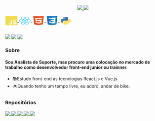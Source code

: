 <div align="center">
  <a href="https://github.com/santosfernando2377">
  <img height="180em" src="https://github-readme-stats.vercel.app/api?username=santosfernando2377&show_icons=true&theme=default&include_all_commits=true&count_private=true"/>
  <img height="180em" src="https://github-readme-stats.vercel.app/api/top-langs/?username=santosfernando2377&layout=compact&langs_count=7&theme=default"/>
</div>
<div style="display: inline_block"><br>
  <img align="center" alt="Fernando-Js" height="30" width="40" src="https://raw.githubusercontent.com/devicons/devicon/master/icons/javascript/javascript-plain.svg">
  <img align="center" alt="Fernando-React" height="30" width="40" src="https://raw.githubusercontent.com/devicons/devicon/master/icons/react/react-original.svg">
  <img align="center" alt="Fernando-HTML" height="30" width="40" src="https://raw.githubusercontent.com/devicons/devicon/master/icons/html5/html5-original.svg">
  <img align="center" alt="Fernando-CSS" height="30" width="40" src="https://raw.githubusercontent.com/devicons/devicon/master/icons/css3/css3-original.svg">
  <img align="center" alt="Fernando-Python" height="30" width="40" src="https://raw.githubusercontent.com/devicons/devicon/master/icons/python/python-original.svg">
</div>

##
 
<div>
  <a href="https://www.instagram.com/fernandossoares23/" target="_blank"><img src="https://img.shields.io/badge/-Instagram-%23E4405F?style=for-the-badge&logo=instagram&logoColor=white" target="_blank"></a>
  <a href = "mailto:santosfernando2377@gmail.com"><img src="https://img.shields.io/badge/-Gmail-%23333?style=for-the-badge&logo=gmail&logoColor=white" target="_blank"></a>
  <a href="https://www.linkedin.com/in/fernandossoares327/" target="_blank"><img src="https://img.shields.io/badge/-LinkedIn-%230077B5?style=for-the-badge&logo=linkedin&logoColor=white" target="_blank"></a>   

### Sobre
#### Sou Analista de Suporte, mas procuro uma colocação no mercado de trabalho como desenvolvedor front-end junior ou trainner.
* 📚Estudo front-end as tecnologias React.js e Vue.js
* 🚲Quando tenho um tempo livre, eu adoro, andar de bike.

##  
  
### Repositórios
<div>
  
<a href="https://github.com/santosfernando2377/React.js-Create-React-App-Reconstrucao">
  <img align="center" src="https://github-readme-stats.vercel.app/api/pin/?username=santosfernando2377&repo=React.js-Create-React-App-Reconstrucao&theme=default" />
</a>
  
<a href="https://github.com/santosfernando2377/Componente-Cartao-De-Compra">
  <img align="center" src="https://github-readme-stats.vercel.app/api/pin/?username=santosfernando2377&repo=Componente-Cartao-De-Compra&theme=default" />
</a>
  
<a href="https://github.com/santosfernando2377/Bodyfit">
  <img align="center" src="https://github-readme-stats.vercel.app/api/pin/?username=santosfernando2377&repo=Bodyfit&theme=default" />
</a>
  
<a href="https://github.com/santosfernando2377/Portifolio">
  <img align="center" src="https://github-readme-stats.vercel.app/api/pin/?username=santosfernando2377&repo=Portifolio&theme=default" />
</a>
  
<a href="https://github.com/santosfernando2377/Ecoleta">
  <img align="center" src="https://github-readme-stats.vercel.app/api/pin/?username=santosfernando2377&repo=Ecoleta&theme=default" />
</a>
  
</div>
